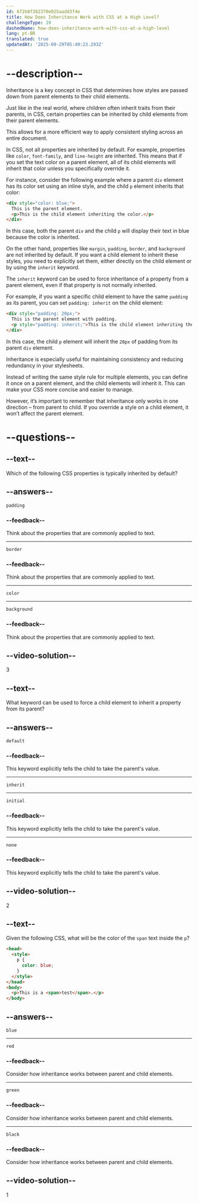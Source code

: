 ```yaml
---
id: 672b8f382370e025aadd3f4e
title: How Does Inheritance Work with CSS at a High Level?
challengeType: 19
dashedName: how-does-inheritance-work-with-css-at-a-high-level
lang: pt-BR
translated: true
updatedAt: '2025-09-29T05:49:23.293Z'
---
```


# --description--

Inheritance is a key concept in CSS that determines how styles are passed down from parent elements to their child elements.

Just like in the real world, where children often inherit traits from their parents, in CSS, certain properties can be inherited by child elements from their parent elements.

This allows for a more efficient way to apply consistent styling across an entire document.

In CSS, not all properties are inherited by default. For example, properties like `color`, `font-family`, and `line-height` are inherited. This means that if you set the text color on a parent element, all of its child elements will inherit that color unless you specifically override it.

For instance, consider the following example where a parent `div` element has its color set using an inline style, and the child `p` element inherits that color:

```html
<div style="color: blue;">
  This is the parent element.
  <p>This is the child element inheriting the color.</p>
</div>
```

In this case, both the parent `div` and the child `p` will display their text in blue because the color is inherited.

On the other hand, properties like `margin`, `padding`, `border`, and `background` are not inherited by default. If you want a child element to inherit these styles, you need to explicitly set them, either directly on the child element or by using the `inherit` keyword.

The `inherit` keyword can be used to force inheritance of a property from a parent element, even if that property is not normally inherited.

For example, if you want a specific child element to have the same `padding` as its parent, you can set `padding: inherit` on the child element:

```html
<div style="padding: 20px;">
  This is the parent element with padding.
  <p style="padding: inherit;">This is the child element inheriting the padding.</p>
</div>
```

In this case, the child `p` element will inherit the `20px` of padding from its parent `div` element.

Inheritance is especially useful for maintaining consistency and reducing redundancy in your stylesheets.

Instead of writing the same style rule for multiple elements, you can define it once on a parent element, and the child elements will inherit it. This can make your CSS more concise and easier to manage.

However, it’s important to remember that inheritance only works in one direction – from parent to child. If you override a style on a child element, it won’t affect the parent element.

# --questions--

## --text--

Which of the following CSS properties is typically inherited by default?

## --answers--

`padding`

### --feedback--

Think about the properties that are commonly applied to text.

---

`border`

### --feedback--

Think about the properties that are commonly applied to text.

---

`color`

---

`background`

### --feedback--

Think about the properties that are commonly applied to text.

## --video-solution--

3

## --text--

What keyword can be used to force a child element to inherit a property from its parent?

## --answers--

`default`

### --feedback--

This keyword explicitly tells the child to take the parent's value.

---

`inherit`

---

`initial`

### --feedback--

This keyword explicitly tells the child to take the parent's value.

---

`none`

### --feedback--

This keyword explicitly tells the child to take the parent's value.

## --video-solution--

2

## --text--

Given the following CSS, what will be the color of the `span` text inside the `p`?

```html
<head>
  <style>
    p {
      color: blue;
    }
  </style>
</head>
<body>
  <p>This is a <span>test</span>.</p>
</body>
```

## --answers--

`blue`

---

`red`

### --feedback--

Consider how inheritance works between parent and child elements.

---

`green`

### --feedback--

Consider how inheritance works between parent and child elements.

---

`black`

### --feedback--

Consider how inheritance works between parent and child elements.

## --video-solution--

1
